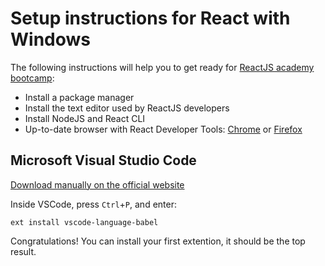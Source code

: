# Setup instructions for React with Windows

The following instructions will help you to get ready for [ReactJS academy bootcamp](https://reactjs.academy/):

- Install a package manager
- Install the text editor used by ReactJS developers
- Install NodeJS and React CLI
- Up-to-date browser with React Developer Tools: [Chrome](https://chrome.google.com/webstore/detail/react-developer-tools/fmkadmapgofadopljbjfkapdkoienihi?hl=en) or [Firefox](https://addons.mozilla.org/en-US/firefox/addon/react-devtools/)

## Microsoft Visual Studio Code

[Download manually on the official website](https://code.visualstudio.com/download)

Inside VSCode, press `Ctrl`+`P`, and enter:

```
ext install vscode-language-babel
```

Congratulations! You can install your first extention, it should be the top result.
